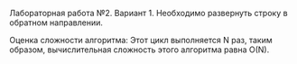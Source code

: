 Лабораторная работа №2. Вариант 1. Необходимо развернуть строку в обратном направлении.

Оценка сложности алгоритма: Этот цикл выполняется N раз, таким образом, вычислительная сложность этого алгоритма равна O(N).

